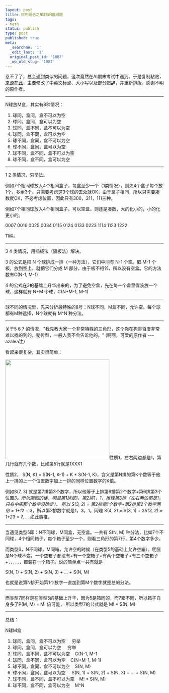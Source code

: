 ```yaml
---
layout: post
title: 排列组合之N球放M盒问题
tags:
- math
status: publish
type: post
published: true
meta:
  _searchme: '1'
  _edit_last: '1'
  original_post_id: '1887'
  _wp_old_slug: '1887'
---
```

忍不了了，总会遇到类似的问题，这次竟然在AI期末考试中遇到。于是复制粘贴，<a href="http://hi.baidu.com/pp_5/blog/item/73798043ec77781f72f05d51.html/cmtid/6aff22f08c5c85a1a50f523d" target="_blank">来源在此</a>，主要修改了中英文标点、大小写以及部分措辞，并重新排版。感谢不明的原作者。

----------------------------------------------------------------------------------------------------------

N球放M盒，其实有8种情况：

1. 球同，盒同，盒不可以为空
2. 球同，盒同，盒可以为空
3. 球同，盒不同，盒不可以为空
4. 球同，盒不同，盒可以为空
5. 球不同，盒同，盒不可以为空
6. 球不同，盒同，盒可以为空
7. 球不同，盒不同，盒不可以为空
8. 球不同，盒不同，盒可以为空

<!--more-->

----------------------------------------------------------------------------------------------------------

1 2 类情况，穷举法。

例如7个相同球放入4个相同盒子，每盒至少一个（1类情况），则先4个盒子每个放1个，多余3个。只需要考虑这3个球的去处就OK，由于盒子相同，所以只需要凑数就OK，不必考虑位置，因此只有300，211，111三种。

例如7个相同球放入4个相同盒子，可以空盒，则还是凑数，大的化小的，小的化更小的。

0007
0016
0025
0034
0115
0124
0133
0223
1114
1123
1222

11种。

----------------------------------------------------------------------------------------------------------

3 4 类情况，用插板法（隔板法）解决。

3 的公式是把 N 个球排成一排（一种方法），它们中间有 N-1 个空。取 M-1 个板，放到空上，就把它们分成 M 部分，由于板不相邻，所以没有空盒。它的方法数有C(N-1, M-1)

4 的公式在3的基础上升华出来的，为了避免空盒，先在每一个盒里假装放一个球，这样就有 N+M 个球，C(N+M-1, M-1)

--------------------------------------------------------------------------------------------------------

球不同的情况里，先来分析最特殊的8号：N球不同，M盒不同，允许空。每个球都有M种选择，N个球就有 M^N 种分法。

--------------------------------------------------------------------------------------------------------

关于5 6 7 的情况，"我先教大家一个非常特殊的三角形，这个你在狗哥百度非常难以找的到的，秘传型，一般人我不会告诉他的。" (啊啊，可爱的原作者 ---azalea注）

看起来很复杂，其实很简单：

<a href="http://azaleasays.com/wp-content/uploads/2011/12/triangle.jpg"><img class="alignleft size-full wp-image-1888" title="triangle" src="http://azaleasays.com/wp-content/uploads/2011/12/triangle.jpg" alt="" width="331" height="316" /></a>性质1，左右两边都是1，第几行就有几个数，比如第5行就是1XXX1

性质2， S(N, K) = S(N-1, K-1) + K * S(N-1, K)，含义是第N排的第K个数等于他上一排的上一个位置数字加上一排的同样位置数字的K倍。

例如S(7, 3) 就是第7排第3个数字，所以他等于上排第6排第2个数字+第6排第3个位置*3。所以画图的话，明显第1排是1，第2排1，1，推理第3排（左右两边都是1，只有中间那个数字没确定）。
所以 S(3, 2) = 第2排第1个数字+第2排第2个数字两倍 = 1+1*2 = 3，所以第3排数字就是1，3，1。同理 S(4, 2) = S(3, 1) + 2*S(3, 2) = 1+2*3 = 7, ... 如此类推。

-----------------------------------------------------------------------------------------

当遇见类型5即：N不同球，M同盒，无空盒。一共有 S(N, M) 种分法，比如7个不同球，4个相同箱子，每个箱子至少一个，则看三角形的第7行，第4个数字多少。

而类型6，N不同球，M同箱，允许空的时候（在类型5的基础上允许空箱）。明显是N个球不变，一个空箱子都没有+有一个空箱子+有两个空箱子+有三个空箱子+，，，，，，都装在一个箱子。说的简单点一共有就是

S(N, 1) + S(N, 2) + S(N, 3) + ... + S(N, M)

也就是说第N排开始第1个数字一直加到第M个数字就是总的分法。

----------------------------------------------------------------------------------------

而类型7同样是在类型5的基础上升华，因为5是箱同的，而7箱不同，所以箱子自身多了P(M, M) = M! 倍可能，
所以类型7的公式就是 M! * S(N, M)

----------------------------------------------------------------------------------------

总结：

N球M盒

1. 球同，盒同，盒不可以为空     穷举
2. 球同，盒同，盒可以为空     穷举
3. 球同，盒不同，盒不可以为空    C(N-1, M-1
4. 球同，盒不同，盒可以为空    C(N+M-1, M-1)
5. 球不同，盒同，盒不可以为空    S(N, M)
6. 球不同，盒同，盒可以为空     S(N, 1) + S(N, 2) + S(N, 3) + ... + S(N, M)
7. 球不同，盒不同，盒不可以为空    M! * S(N, M)
8. 球不同，盒不同，盒可以为空    M^N
